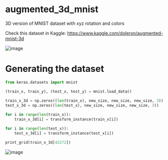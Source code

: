 # augmented_3d_mnist
3D version of MNIST dataset with xyz rotation and colors

Check this dataset in Kaggle: https://www.kaggle.com/doleron/augmented-mnist-3d

![image](https://user-images.githubusercontent.com/9665358/153072218-0dcfc9fd-ed90-4b2c-ae67-a10909bc91b2.png)

# Generating the dataset

```python
from keras.datasets import mnist

(train_x, train_y), (test_x, test_y) = mnist.load_data()

train_x_3d = np.zeros((len(train_x), new_size, new_size, new_size, 3))
test_x_3d = np.zeros((len(test_x), new_size, new_size, new_size, 3))
        
for i in range(len(train_x)):
    train_x_3d[i] = transform_instance(train_x[i])

for i in range(len(test_x)):
    test_x_3d[i] = transform_instance(test_x[i])

print_grid(train_x_3d[42272])
```
![image](https://user-images.githubusercontent.com/9665358/153072156-274d4992-663c-48cf-8227-033a1344ff76.png)

